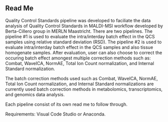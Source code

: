 <h2>Read Me</h2>
<p>Quality Control Standards pipeline was developed to faciliate the data analysis of Quality Control Standards in MALDI-MSI workflow developed by Berta-Cillero group in MERLN Maastricht. There are two pipelines. The pipeline #1 is used to evaluate the intra/interday batch effect in the QCS samples using relative standard deviation (RSD). The pipeline #2 is used to evaluate intra/interday batch effect in the QCS samples and also tissue homogenate samples. After evaluation, user can also choose to correct the occuring batch effect amongest multiple correction methods such as: Combat, WaveICA, NormAE, Total Ion Count normalization, and Internal Standard normalization.<p>

<p> The batch correction methods used such as Combat, WaveICA, NormAE, Total Ion Count normalization, and Internal Standard normalizations are currently used batch correction methods in metabolomics, transcriptomics, and genomics data analysis. <p>
  
<p>Each pipeline consist of its own read me to follow through.<p>
<p>Requirements: Visual Code Studio or Anaconda.<p> 

